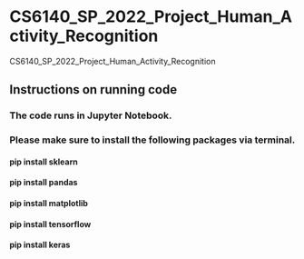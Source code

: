# CS6140_SP_2022_Project_Human_Activity_Recognition
CS6140_SP_2022_Project_Human_Activity_Recognition

## Instructions on running code
### The code runs in Jupyter Notebook.
### Please make sure to install the following packages via terminal.
#### pip install sklearn
#### pip install pandas
#### pip install matplotlib
#### pip install tensorflow
#### pip install keras
